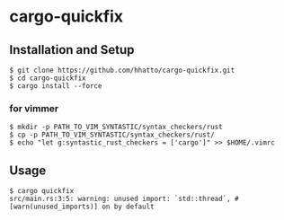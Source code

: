 # cargo-quickfix

## Installation and Setup

```
$ git clone https://github.com/hhatto/cargo-quickfix.git
$ cd cargo-quickfix
$ cargo install --force
```

### for vimmer

```
$ mkdir -p PATH_TO_VIM_SYNTASTIC/syntax_checkers/rust
$ cp -p PATH_TO_VIM_SYNTASTIC/syntax_checkers/rust/
$ echo "let g:syntastic_rust_checkers = ['cargo']" >> $HOME/.vimrc
```

## Usage

```
$ cargo quickfix
src/main.rs:3:5: warning: unused import: `std::thread`, #[warn(unused_imports)] on by default
```

